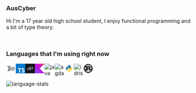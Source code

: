 ### AusCyber
Hi I'm a 17 year old high school student, I enjoy functional programming and a bit of type theory. 

<br />

### Languages that I'm using right now

<img align="left" alt="haskell" width="26px" src="https://raw.githubusercontent.com/github/explore/80688e429a7d4ef2fca1e82350fe8e3517d3494d/topics/haskell/haskell.png">
<img alight="left" alt="rust" width="26px" src="https://raw.githubusercontent.com/github/explore/80688e429a7d4ef2fca1e82350fe8e3517d3494d/topics/rust/rust.png">
<img align="left" alt="typescript" width="26px" src="https://raw.githubusercontent.com/github/explore/80688e429a7d4ef2fca1e82350fe8e3517d3494d/topics/typescript/typescript.png">
<img align="left" alt="purescript" width="26px" src="https://raw.githubusercontent.com/github/explore/549f36e938c7a2323fee1a465e812c7a69128979/topics/purescript/purescript.png">
<img align="left" alt="kotlin" width="26px" src="https://raw.githubusercontent.com/github/explore/80688e429a7d4ef2fca1e82350fe8e3517d3494d/topics/kotlin/kotlin.png" />
<img align="left" alt="java" width="28px" src="https://www.oracle.com/a/ocom/img/obic-java-cup.svg" />
<img align="left" alt="agda" width="26px" src="https://avatars.githubusercontent.com/u/410000?s=200&v=4"/>
<img align="left" alt="python" width="26px" src="https://raw.githubusercontent.com/github/explore/80688e429a7d4ef2fca1e82350fe8e3517d3494d/topics/python/python.png" />
<img align="left" alt="idris" width="26px" src="https://pbs.twimg.com/profile_images/838385415132413952/6UQFD8wV.jpg"/>

<br />
<br />
<img alight="left" alt="language-stats" src="https://github-readme-stats.vercel.app/api/top-langs/?username=auscyberman&layout=compact&theme=nord"/>
<br />



[twitter]: https://twitter.com/phoebeebridgers
[steam]: https://steamcommunity.com/id/AusCyber/
